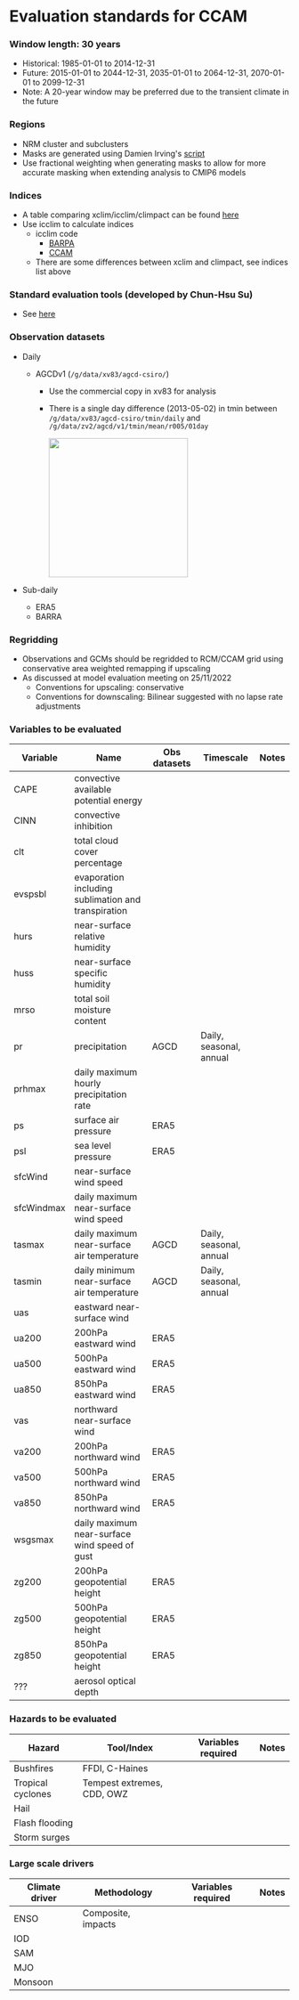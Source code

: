 # Evaluation standards for CCAM

### Window length: 30 years
  - Historical: 1985-01-01 to 2014-12-31
  - Future: 2015-01-01 to 2044-12-31, 2035-01-01 to 2064-12-31, 2070-01-01 to 2099-12-31
  - Note: A 20-year window may be preferred due to the transient climate in the future

### Regions
  - NRM cluster and subclusters
  - Masks are generated using Damien Irving's [script](https://github.com/AusClimateService/model-evaluation/blob/master/report_EOFY22/spatial_selection.py)
  - Use fractional weighting when generating masks to allow for more accurate masking when extending analysis to CMIP6 models

### Indices
  - A table comparing xclim/icclim/climpact can be found [here](https://github.com/AusClimateService/model-evaluation/blob/master/indices.md)
  - Use icclim to calculate indices
    - icclim code
       - [BARPA](https://github.com/AusClimateService/BARPA_evaluation/tree/main/chs/indices)
       - [CCAM](https://github.com/AusClimateService/ccam-evaluation/tree/main/bxn599/indices)
    - There are some differences between xclim and climpact, see indices list above

### Standard evaluation tools (developed by Chun-Hsu Su)
  - See [here](https://github.com/AusClimateService/BARPA_evaluation/blob/main/lib/lib_standards.py)

### Observation datasets
  - Daily
    - AGCDv1 (`/g/data/xv83/agcd-csiro/`)
      - Use the commercial copy in xv83 for analysis
      - There is a single day difference (2013-05-02) in tmin between `/g/data/xv83/agcd-csiro/tmin/daily` and `/g/data/zv2/agcd/v1/tmin/mean/r005/01day`
          
          <img src="https://user-images.githubusercontent.com/34051150/200422503-33ef8cb1-56a1-4864-9698-96958e5d7359.png" width="250" height="250">

  - Sub-daily
    - ERA5
    - BARRA

### Regridding
  - Observations and GCMs should be regridded to RCM/CCAM grid using conservative area weighted remapping if upscaling
  - As discussed at model evaluation meeting on 25/11/2022
    - Conventions for upscaling: conservative
    - Conventions for downscaling: Bilinear suggested with no lapse rate adjustments

### Variables to be evaluated
| Variable   | Name                                                | Obs datasets | Timescale               | Notes |
|------------|-----------------------------------------------------|--------------|-------------------------|-------|
| CAPE       | convective available potential energy               |              |                         |       |
| CINN       | convective inhibition                               |              |                         |       |
| clt        | total cloud cover percentage                        |              |                         |       |
| evspsbl    | evaporation including sublimation and transpiration |              |                         |       |
| hurs       | near-surface relative humidity                      |              |                         |       |
| huss       | near-surface specific humidity                      |              |                         |       |
| mrso       | total soil moisture content                         |              |                         |       |
| pr         | precipitation                                       | AGCD         | Daily, seasonal, annual |       |
| prhmax     | daily maximum hourly precipitation rate             |              |                         |       |
| ps         | surface air pressure                                | ERA5         |                         |       |
| psl        | sea level pressure                                  | ERA5         |                         |       |
| sfcWind    | near-surface wind speed                             |              |                         |       |
| sfcWindmax | daily maximum near-surface wind speed               |              |                         |       |
| tasmax     | daily maximum near-surface air temperature          | AGCD         | Daily, seasonal, annual |       |
| tasmin     | daily minimum near-surface air temperature          | AGCD         | Daily, seasonal, annual |       |
| uas        | eastward near-surface wind                          |              |                         |       |
| ua200      | 200hPa eastward wind                                | ERA5         |                         |       |
| ua500      | 500hPa eastward wind                                | ERA5         |                         |       |
| ua850      | 850hPa eastward wind                                | ERA5         |                         |       |
| vas        | northward near-surface wind                         |              |                         |       |
| va200      | 200hPa northward wind                               | ERA5         |                         |       |
| va500      | 500hPa northward wind                               | ERA5         |                         |       |
| va850      | 850hPa northward wind                               | ERA5         |                         |       |
| wsgsmax    | daily maximum near-surface wind speed of gust       |              |                         |       |
| zg200      | 200hPa geopotential height                          | ERA5         |                         |       |
| zg500      | 500hPa geopotential height                          | ERA5         |                         |       |
| zg850      | 850hPa geopotential height                          | ERA5         |                         |       |
| ???        | aerosol optical depth                               |              |                         |       |

### Hazards to be evaluated
| Hazard            | Tool/Index                                          | Variables required | Notes |
|-------------------|-----------------------------------------------------|--------------------|-------|
| Bushfires         | FFDI, C-Haines                                      |                    |       |
| Tropical cyclones | Tempest extremes, CDD, OWZ                          |                    |       |
| Hail              |                                                     |                    |       |
| Flash flooding    |                                                     |                    |       |
| Storm surges      |                                                     |                    |       |

### Large scale drivers
| Climate driver    | Methodology        | Variables required | Notes |
|-------------------|--------------------|--------------------|-------|
| ENSO              | Composite, impacts |                    |       |
| IOD               |                    |                    |       |
| SAM               |                    |                    |       |
| MJO               |                    |                    |       |
| Monsoon           |                    |                    |       |
